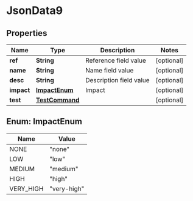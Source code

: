 
# JsonData9

## Properties
Name | Type | Description | Notes
------------ | ------------- | ------------- | -------------
**ref** | **String** | Reference field value |  [optional]
**name** | **String** | Name field value |  [optional]
**desc** | **String** | Description field value |  [optional]
**impact** | [**ImpactEnum**](#ImpactEnum) | Impact |  [optional]
**test** | [**TestCommand**](TestCommand.md) |  |  [optional]


<a name="ImpactEnum"></a>
## Enum: ImpactEnum
Name | Value
---- | -----
NONE | &quot;none&quot;
LOW | &quot;low&quot;
MEDIUM | &quot;medium&quot;
HIGH | &quot;high&quot;
VERY_HIGH | &quot;very-high&quot;



